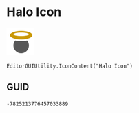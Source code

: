 # Halo Icon
![](/img/Halo%20Icon.png)

``` CSharp
EditorGUIUtility.IconContent("Halo Icon")
```
## GUID
```
-7825213776457033889
```
